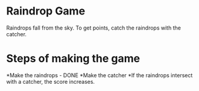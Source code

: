 Raindrop Game
=================

Raindrops fall from the sky.  To get points, catch the raindrops with the catcher.  

Steps of making the game
=====================================

*Make the raindrops - DONE 
*Make the catcher
*If the raindrops intersect with a catcher, the score increases.
